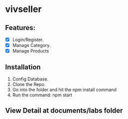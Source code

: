 # vivseller

## Features:
- [x] Login/Register.
- [x] Manage Category.
- [x] Manage Products

## Installation

1. Config Database.
2. Clone the Repo.
3. Go into the folder and hit the npm install command
4. Run the command: npm start

## View Detail at documents/labs folder

